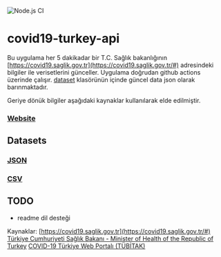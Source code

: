 
![Node.js CI](https://github.com/ozanerturk/covid19-turkey-api/workflows/Node.js%20CI/badge.svg?branch=master&event=schedule)
# covid19-turkey-api
Bu uygulama her 5 dakikadar bir  T.C. Sağlık bakanlığının [https://covid19.saglik.gov.tr](https://covid19.saglik.gov.tr/#) adresindeki bilgiler ile verisetlerini günceller. Uygulama doğrudan github actions üzerinde çalışır. [dataset](dataset)
klasörünün içinde güncel data json olarak barınmaktadır.

Geriye dönük bilgiler aşağıdaki kaynaklar kullanılarak elde edilmiştir.
### [Website](https://ozanerturk.github.io/covid19-turkey-api/)
## Datasets
### [JSON](https://raw.githubusercontent.com/ozanerturk/covid19-turkey-api/master/dataset/timeline.json) 
### [CSV](https://raw.githubusercontent.com/ozanerturk/covid19-turkey-api/master/dataset/timeline.csv)

## TODO
* readme dil desteği


Kaynaklar:
[https://covid19.saglik.gov.tr](https://covid19.saglik.gov.tr/#) 
[Türkiye Cumhuriyeti Sağlık Bakanı - Minister of Health of the Republic of Turkey](https://twitter.com/drfahrettinkoca)
[COVID-19 Türkiye Web Portalı (TÜBİTAK)](https://covid19.tubitak.gov.tr/turkiyede-durum)

